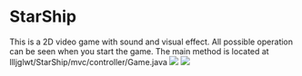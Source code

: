 # StarShip
This is a 2D video game with sound and visual effect.
All possible operation can be seen when you start the game.
The main method is located at llljglwt/StarShip/mvc/controller/Game.java
![](https://github.com/llljglwt/StarShip/raw/master/startInterface.png)
![](https://github.com/llljglwt/StarShip/raw/master/example.png)
